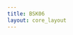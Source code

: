 ```yaml
---
title: BSK06
layout: core_layout
---
```



<script>
var width = 89410;
var height = 6044;
var maxNativeZoom = 17;
var corePath = "bsk06";

var initialData = {};

var coreData = {'savePermission': true, 'saveURL': '/test', 'ppm':
    468, 'popoutUrl': "bsk060-copy.html", 'assetName': "BSK06", 'hasLatewood': true,
    'initialData': initialData};

</script>
